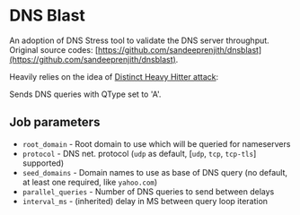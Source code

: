 # DNS Blast

An adoption of DNS Stress tool to validate the DNS server throughput.
Original source codes: [https://github.com/sandeeprenjith/dnsblast](https://github.com/sandeeprenjith/dnsblast).

Heavily relies on the idea of [Distinct Heavy Hitter attack](https://faculty.idc.ac.il/bremler/Papers/HotWeb_18.pdf):

Sends DNS queries with QType set to 'A'.

## Job parameters

* `root_domain` - Root domain to use which will be queried for nameservers
* `protocol` - DNS net. protocol (`udp` as default, [`udp`, `tcp`, `tcp-tls`] supported)
* `seed_domains` - Domain names to use as base of DNS query (no default, at least one required, like `yahoo.com`)
* `parallel_queries` - Number of DNS queries to send between delays
* `interval_ms` - (inherited) delay in MS between query loop iteration 
